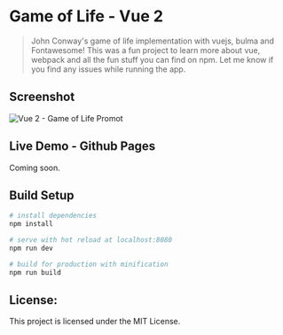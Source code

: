 # Game of Life - Vue 2

> John Conway's game of life implementation with vuejs, bulma and Fontawesome! This was a fun project to learn more about vue, webpack and all the fun stuff you can find on npm.
> Let me know if you find any issues while running the app.

## Screenshot

![Vue 2 - Game of Life Promot](https://i.imgur.com/GU13S.png "Promo")

## Live Demo - Github Pages

Coming soon.

## Build Setup

```bash
# install dependencies
npm install

# serve with hot reload at localhost:8080
npm run dev

# build for production with minification
npm run build
```

## License:

This project is licensed under the MIT License.
